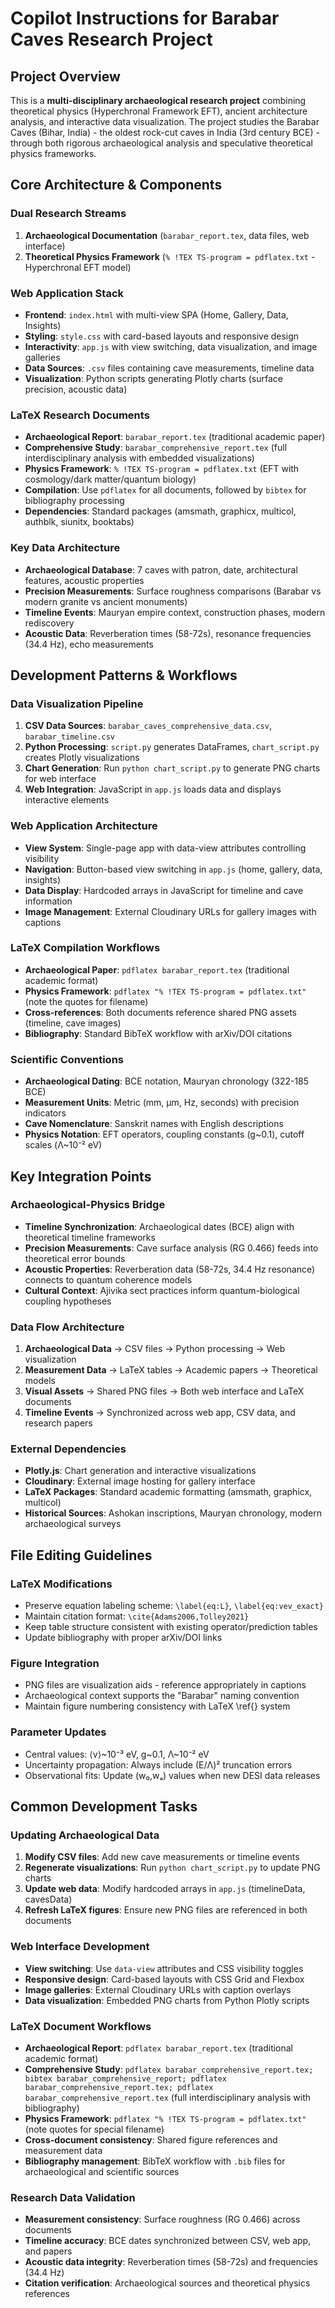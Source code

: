 # Copilot Instructions for Barabar Caves Research Project

## Project Overview
This is a **multi-disciplinary archaeological research project** combining theoretical physics (Hyperchronal Framework EFT), ancient architecture analysis, and interactive data visualization. The project studies the Barabar Caves (Bihar, India) - the oldest rock-cut caves in India (3rd century BCE) - through both rigorous archaeological analysis and speculative theoretical physics frameworks.

## Core Architecture & Components

### Dual Research Streams
1. **Archaeological Documentation** (`barabar_report.tex`, data files, web interface)
2. **Theoretical Physics Framework** (`% !TEX TS-program = pdflatex.txt` - Hyperchronal EFT model)

### Web Application Stack
- **Frontend**: `index.html` with multi-view SPA (Home, Gallery, Data, Insights)
- **Styling**: `style.css` with card-based layouts and responsive design
- **Interactivity**: `app.js` with view switching, data visualization, and image galleries
- **Data Sources**: `.csv` files containing cave measurements, timeline data
- **Visualization**: Python scripts generating Plotly charts (surface precision, acoustic data)

### LaTeX Research Documents
- **Archaeological Report**: `barabar_report.tex` (traditional academic paper)
- **Comprehensive Study**: `barabar_comprehensive_report.tex` (full interdisciplinary analysis with embedded visualizations)
- **Physics Framework**: `% !TEX TS-program = pdflatex.txt` (EFT with cosmology/dark matter/quantum biology)
- **Compilation**: Use `pdflatex` for all documents, followed by `bibtex` for bibliography processing
- **Dependencies**: Standard packages (amsmath, graphicx, multicol, authblk, siunitx, booktabs)

### Key Data Architecture
- **Archaeological Database**: 7 caves with patron, date, architectural features, acoustic properties
- **Precision Measurements**: Surface roughness comparisons (Barabar vs modern granite vs ancient monuments)
- **Timeline Events**: Mauryan empire context, construction phases, modern rediscovery
- **Acoustic Data**: Reverberation times (58-72s), resonance frequencies (34.4 Hz), echo measurements

## Development Patterns & Workflows

### Data Visualization Pipeline
1. **CSV Data Sources**: `barabar_caves_comprehensive_data.csv`, `barabar_timeline.csv`
2. **Python Processing**: `script.py` generates DataFrames, `chart_script.py` creates Plotly visualizations
3. **Chart Generation**: Run `python chart_script.py` to generate PNG charts for web interface
4. **Web Integration**: JavaScript in `app.js` loads data and displays interactive elements

### Web Application Architecture
- **View System**: Single-page app with data-view attributes controlling visibility
- **Navigation**: Button-based view switching in `app.js` (home, gallery, data, insights)
- **Data Display**: Hardcoded arrays in JavaScript for timeline and cave information
- **Image Management**: External Cloudinary URLs for gallery images with captions

### LaTeX Compilation Workflows
- **Archaeological Paper**: `pdflatex barabar_report.tex` (traditional academic format)
- **Physics Framework**: `pdflatex "% !TEX TS-program = pdflatex.txt"` (note the quotes for filename)
- **Cross-references**: Both documents reference shared PNG assets (timeline, cave images)
- **Bibliography**: Standard BibTeX workflow with arXiv/DOI citations

### Scientific Conventions
- **Archaeological Dating**: BCE notation, Mauryan chronology (322-185 BCE)
- **Measurement Units**: Metric (mm, μm, Hz, seconds) with precision indicators
- **Cave Nomenclature**: Sanskrit names with English descriptions
- **Physics Notation**: EFT operators, coupling constants (g~0.1), cutoff scales (Λ~10⁻² eV)

## Key Integration Points

### Archaeological-Physics Bridge
- **Timeline Synchronization**: Archaeological dates (BCE) align with theoretical timeline frameworks
- **Precision Measurements**: Cave surface analysis (RG 0.466) feeds into theoretical error bounds
- **Acoustic Properties**: Reverberation data (58-72s, 34.4 Hz resonance) connects to quantum coherence models
- **Cultural Context**: Ajivika sect practices inform quantum-biological coupling hypotheses

### Data Flow Architecture
1. **Archaeological Data** → CSV files → Python processing → Web visualization
2. **Measurement Data** → LaTeX tables → Academic papers → Theoretical models
3. **Visual Assets** → Shared PNG files → Both web interface and LaTeX documents
4. **Timeline Events** → Synchronized across web app, CSV data, and research papers

### External Dependencies
- **Plotly.js**: Chart generation and interactive visualizations
- **Cloudinary**: External image hosting for gallery interface
- **LaTeX Packages**: Standard academic formatting (amsmath, graphicx, multicol)
- **Historical Sources**: Ashokan inscriptions, Mauryan chronology, modern archaeological surveys

## File Editing Guidelines

### LaTeX Modifications
- Preserve equation labeling scheme: `\label{eq:L}`, `\label{eq:vev_exact}`
- Maintain citation format: `\cite{Adams2006,Tolley2021}`
- Keep table structure consistent with existing operator/prediction tables
- Update bibliography with proper arXiv/DOI links

### Figure Integration
- PNG files are visualization aids - reference appropriately in captions
- Archaeological context supports the "Barabar" naming convention
- Maintain figure numbering consistency with LaTeX \ref{} system

### Parameter Updates
- Central values: ⟨v⟩~10⁻³ eV, g~0.1, Λ~10⁻² eV
- Uncertainty propagation: Always include (E/Λ)² truncation errors
- Observational fits: Update (w₀,wₐ) values when new DESI data releases

## Common Development Tasks

### Updating Archaeological Data
1. **Modify CSV files**: Add new cave measurements or timeline events
2. **Regenerate visualizations**: Run `python chart_script.py` to update PNG charts
3. **Update web data**: Modify hardcoded arrays in `app.js` (timelineData, cavesData)
4. **Refresh LaTeX figures**: Ensure new PNG files are referenced in both documents

### Web Interface Development
- **View switching**: Use `data-view` attributes and CSS visibility toggles
- **Responsive design**: Card-based layouts with CSS Grid and Flexbox
- **Image galleries**: External Cloudinary URLs with caption overlays
- **Data visualization**: Embedded PNG charts from Python Plotly scripts

### LaTeX Document Workflows
- **Archaeological Report**: `pdflatex barabar_report.tex` (traditional academic format)
- **Comprehensive Study**: `pdflatex barabar_comprehensive_report.tex; bibtex barabar_comprehensive_report; pdflatex barabar_comprehensive_report.tex; pdflatex barabar_comprehensive_report.tex` (full interdisciplinary analysis with bibliography)
- **Physics Framework**: `pdflatex "% !TEX TS-program = pdflatex.txt"` (note quotes for special filename)
- **Cross-document consistency**: Shared figure references and measurement data
- **Bibliography management**: BibTeX workflow with `.bib` files for archaeological and scientific sources

### Research Data Validation
- **Measurement consistency**: Surface roughness (RG 0.466) across documents
- **Timeline accuracy**: BCE dates synchronized between CSV, web app, and papers
- **Acoustic data integrity**: Reverberation times (58-72s) and frequencies (34.4 Hz)
- **Citation verification**: Archaeological sources and theoretical physics references
